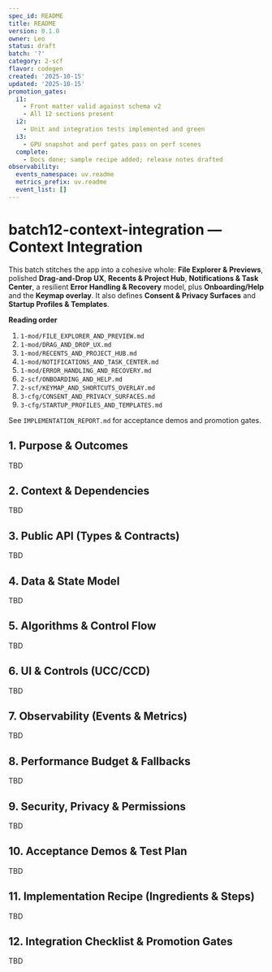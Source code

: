 ```yaml
---
spec_id: README
title: README
version: 0.1.0
owner: Leo
status: draft
batch: '?'
category: 2-scf
flavor: codegen
created: '2025-10-15'
updated: '2025-10-15'
promotion_gates:
  i1:
    - Front matter valid against schema v2
    - All 12 sections present
  i2:
    - Unit and integration tests implemented and green
  i3:
    - GPU snapshot and perf gates pass on perf scenes
  complete:
    - Docs done; sample recipe added; release notes drafted
observability:
  events_namespace: uv.readme
  metrics_prefix: uv.readme
  event_list: []
---
```


# batch12-context-integration — Context Integration

This batch stitches the app into a cohesive whole: **File Explorer & Previews**, polished
**Drag-and-Drop UX**, **Recents & Project Hub**, **Notifications & Task Center**, a resilient
**Error Handling & Recovery** model, plus **Onboarding/Help** and the **Keymap overlay**.
It also defines **Consent & Privacy Surfaces** and **Startup Profiles & Templates**.

**Reading order**
1. `1-mod/FILE_EXPLORER_AND_PREVIEW.md`
2. `1-mod/DRAG_AND_DROP_UX.md`
3. `1-mod/RECENTS_AND_PROJECT_HUB.md`
4. `1-mod/NOTIFICATIONS_AND_TASK_CENTER.md`
5. `1-mod/ERROR_HANDLING_AND_RECOVERY.md`
6. `2-scf/ONBOARDING_AND_HELP.md`
7. `2-scf/KEYMAP_AND_SHORTCUTS_OVERLAY.md`
8. `3-cfg/CONSENT_AND_PRIVACY_SURFACES.md`
9. `3-cfg/STARTUP_PROFILES_AND_TEMPLATES.md`

See `IMPLEMENTATION_REPORT.md` for acceptance demos and promotion gates.

## 1. Purpose & Outcomes
TBD


## 2. Context & Dependencies
TBD


## 3. Public API (Types & Contracts)
TBD


## 4. Data & State Model
TBD


## 5. Algorithms & Control Flow
TBD


## 6. UI & Controls (UCC/CCD)
TBD


## 7. Observability (Events & Metrics)
TBD


## 8. Performance Budget & Fallbacks
TBD


## 9. Security, Privacy & Permissions
TBD


## 10. Acceptance Demos & Test Plan
TBD


## 11. Implementation Recipe (Ingredients & Steps)
TBD


## 12. Integration Checklist & Promotion Gates
TBD
